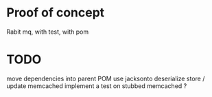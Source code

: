 # Proof of concept

Rabit mq, with test, with pom

# TODO

move dependencies into parent POM
use jacksonto deserialize
store / update memcached
implement a test on stubbed memcached ?

        
        
